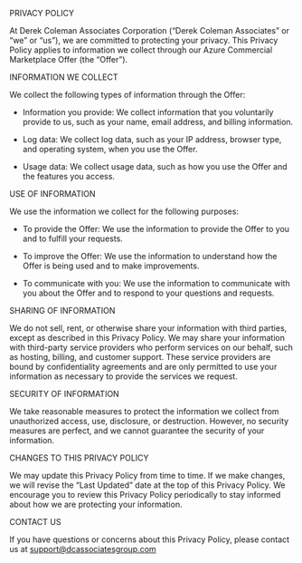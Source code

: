 PRIVACY POLICY

At Derek Coleman Associates Corporation (“Derek Coleman Associates” or “we” or “us”), we are committed to protecting your privacy. This Privacy Policy applies to information we collect through our Azure Commercial Marketplace Offer (the “Offer”).

INFORMATION WE COLLECT

We collect the following types of information through the Offer:

- Information you provide: We collect information that you voluntarily provide to us, such as your name, email address, and billing information.

- Log data: We collect log data, such as your IP address, browser type, and operating system, when you use the Offer.

- Usage data: We collect usage data, such as how you use the Offer and the features you access.

USE OF INFORMATION

We use the information we collect for the following purposes:

- To provide the Offer: We use the information to provide the Offer to you and to fulfill your requests.

- To improve the Offer: We use the information to understand how the Offer is being used and to make improvements.

- To communicate with you: We use the information to communicate with you about the Offer and to respond to your questions and requests.

SHARING OF INFORMATION

We do not sell, rent, or otherwise share your information with third parties, except as described in this Privacy Policy. We may share your information with third-party service providers who perform services on our behalf, such as hosting, billing, and customer support. These service providers are bound by confidentiality agreements and are only permitted to use your information as necessary to provide the services we request.

SECURITY OF INFORMATION

We take reasonable measures to protect the information we collect from unauthorized access, use, disclosure, or destruction. However, no security measures are perfect, and we cannot guarantee the security of your information.

CHANGES TO THIS PRIVACY POLICY

We may update this Privacy Policy from time to time. If we make changes, we will revise the “Last Updated” date at the top of this Privacy Policy. We encourage you to review this Privacy Policy periodically to stay informed about how we are protecting your information.

CONTACT US

If you have questions or concerns about this Privacy Policy, please contact us at support@dcassociatesgroup.com
